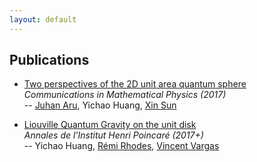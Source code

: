```yaml
---
layout: default
---
```


## Publications

* [Two perspectives of the 2D unit area quantum sphere](http://arxiv.org/abs/1512.06190)  
_Communications in Mathematical Physics (2017)_  
-- [Juhan Aru](https://people.math.ethz.ch/~jaru/), Yichao Huang, [Xin Sun](http://www.math.columbia.edu/~xinsun/)

* [Liouville Quantum Gravity on the unit disk](http://arxiv.org/abs/1502.04343)  
_Annales de l'Institut Henri Poincaré (2017+)_  
-- Yichao Huang, [Rémi Rhodes](http://perso-math.univ-mlv.fr/users/rhodes.remi/), [Vincent Vargas](http://www.math.ens.fr/~vargas/)